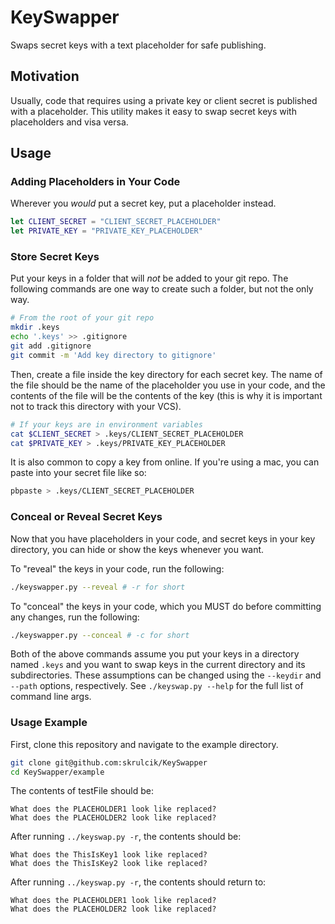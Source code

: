 # KeySwapper

Swaps secret keys with a text placeholder for safe publishing.

## Motivation

Usually, code that requires using a private key or client secret is published
with a placeholder. This utility makes it easy to swap secret keys with
placeholders and visa versa.

## Usage

### Adding Placeholders in Your Code

Wherever you *would* put a secret key, put a placeholder instead.

```swift
let CLIENT_SECRET = "CLIENT_SECRET_PLACEHOLDER"
let PRIVATE_KEY = "PRIVATE_KEY_PLACEHOLDER"
```

### Store Secret Keys

Put your keys in a folder that will *not* be added to your git repo. The
following commands are one way to create such a folder, but not the only way.

```bash
# From the root of your git repo
mkdir .keys
echo '.keys' >> .gitignore
git add .gitignore
git commit -m 'Add key directory to gitignore'
```

Then, create a file inside the key directory for each secret key. The name of
the file should be the name of the placeholder you use in your code, and the
contents of the file will be the contents of the key (this is why it is
important not to track this directory with your VCS).

```bash
# If your keys are in environment variables
cat $CLIENT_SECRET > .keys/CLIENT_SECRET_PLACEHOLDER
cat $PRIVATE_KEY > .keys/PRIVATE_KEY_PLACEHOLDER
```

It is also common to copy a key from online. If you're using a mac, you can
paste into your secret file like so:

```bash
pbpaste > .keys/CLIENT_SECRET_PLACEHOLDER
```

### Conceal or Reveal Secret Keys

Now that you have placeholders in your code, and secret keys in your key
directory, you can hide or show the keys whenever you want.

To "reveal" the keys in your code, run the following:

```bash
./keyswapper.py --reveal # -r for short
```

To "conceal" the keys in your code, which you MUST do before committing any
changes, run the following:

```bash
./keyswapper.py --conceal # -c for short
```

Both of the above commands assume you put your keys in a directory named
`.keys` and you want to swap keys in the current directory and its
subdirectories. These assumptions can be changed using the `--keydir` and
`--path` options, respectively. See `./keyswap.py --help` for the full list of
command line args.

### Usage Example

First, clone this repository and navigate to the example directory.

```bash
git clone git@github.com:skrulcik/KeySwapper
cd KeySwapper/example
```

The contents of testFile should be:

```
What does the PLACEHOLDER1 look like replaced?
What does the PLACEHOLDER2 look like replaced?
```

After running `../keyswap.py -r`, the contents should be:

```
What does the ThisIsKey1 look like replaced?
What does the ThisIsKey2 look like replaced?
```

After running `../keyswap.py -r`, the contents should return to:

```
What does the PLACEHOLDER1 look like replaced?
What does the PLACEHOLDER2 look like replaced?
```

